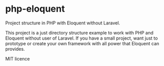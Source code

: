 # php-eloquent
Project structure in PHP with Eloquent without Laravel.

This project is a just directory structure example to work with PHP and Eloquent without user of Laravel.
If you have a small project, want just to prototype or create your own framework with all power that Eloquent can provides.

MIT licence
